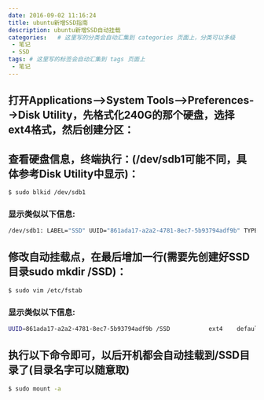 ```yaml
---
date: 2016-09-02 11:16:24
title: ubuntu新增SSD指南
description: ubuntu新增SSD自动挂载
categories:   # 这里写的分类会自动汇集到 categories 页面上，分类可以多级
 - 笔记
 - SSD
tags: # 这里写的标签会自动汇集到 tags 页面上
 - 笔记
---
```


##  打开Applications-->System Tools-->Preferences-->Disk Utility，先格式化240G的那个硬盘，选择ext4格式，然后创建分区：

##  查看硬盘信息，终端执行：(/dev/sdb1可能不同，具体参考Disk Utility中显示)：
``` bash
$ sudo blkid /dev/sdb1
```

###  显示类似以下信息:

``` bash
/dev/sdb1: LABEL="SSD" UUID="861ada17-a2a2-4781-8ec7-5b93794adf9b" TYPE="ext4"
```

## 修改自动挂载点，在最后增加一行(需要先创建好SSD目录sudo mkdir /SSD)：
``` bash
$ sudo vim /etc/fstab
```

### 显示类似以下信息:
``` bash
UUID=861ada17-a2a2-4781-8ec7-5b93794adf9b /SSD           ext4    defaults        1       2
```

## 执行以下命令即可，以后开机都会自动挂载到/SSD目录了(目录名字可以随意取)
``` bash
$ sudo mount -a
```
